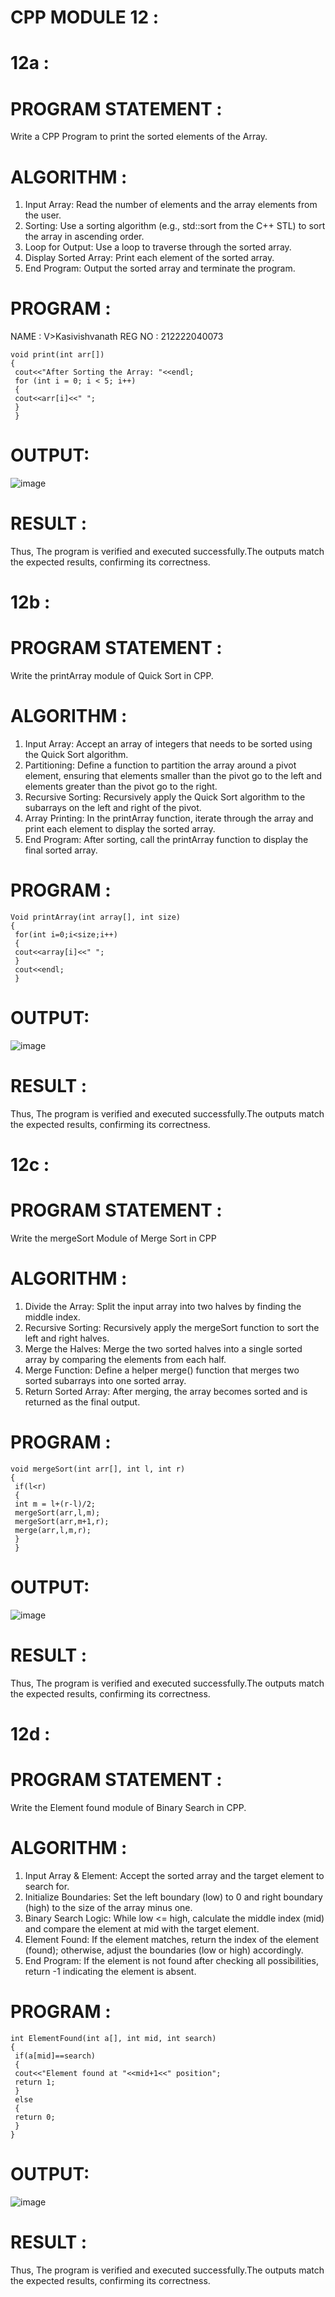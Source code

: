 # CPP MODULE 12 :

# 12a :

# PROGRAM STATEMENT :
Write a CPP Program to print the sorted elements of the Array.

# ALGORITHM :
1. Input Array: Read the number of elements and the array elements from the user.
2. Sorting: Use a sorting algorithm (e.g., std::sort from the C++ STL) to sort the array in 
ascending order.
3. Loop for Output: Use a loop to traverse through the sorted array.
4. Display Sorted Array: Print each element of the sorted array.
5. End Program: Output the sorted array and terminate the program.

# PROGRAM :
NAME : V>Kasivishvanath
REG NO : 212222040073
```
void print(int arr[])
{
 cout<<"After Sorting the Array: "<<endl;
 for (int i = 0; i < 5; i++)
 {
 cout<<arr[i]<<" ";
 }
 }
```

# OUTPUT:
 ![image](https://github.com/user-attachments/assets/02f7cc81-0671-4514-9c24-a547cdc8349b)

# RESULT :
Thus, The program is verified and executed successfully.The outputs match the expected 
results, confirming its correctness.

# 12b :

# PROGRAM STATEMENT :
Write the printArray module of Quick Sort in CPP.

# ALGORITHM :
1. Input Array: Accept an array of integers that needs to be sorted using the Quick Sort 
algorithm.
2. Partitioning: Define a function to partition the array around a pivot element, ensuring that 
elements smaller than the pivot go to the left and elements greater than the pivot go to the 
right.
3. Recursive Sorting: Recursively apply the Quick Sort algorithm to the subarrays on the left 
and right of the pivot.
4. Array Printing: In the printArray function, iterate through the array and print each element 
to display the sorted array.
5. End Program: After sorting, call the printArray function to display the final sorted array.

# PROGRAM :
```
Void printArray(int array[], int size)
{
 for(int i=0;i<size;i++)
 {
 cout<<array[i]<<" ";
 }
 cout<<endl;
 }
```

# OUTPUT:
![image](https://github.com/user-attachments/assets/c4badf6c-b5cd-41f1-b431-f053e68d95e7)

# RESULT :
Thus, The program is verified and executed successfully.The outputs match the expected 
results, confirming its correctness.

# 12c :

# PROGRAM STATEMENT :
Write the mergeSort Module of Merge Sort in CPP

# ALGORITHM :
1. Divide the Array: Split the input array into two halves by finding the middle index.
2. Recursive Sorting: Recursively apply the mergeSort function to sort the left and right 
halves.
3. Merge the Halves: Merge the two sorted halves into a single sorted array by comparing the 
elements from each half.
4. Merge Function: Define a helper merge() function that merges two sorted subarrays into 
one sorted array.
5. Return Sorted Array: After merging, the array becomes sorted and is returned as the final 
output.

# PROGRAM :
```
void mergeSort(int arr[], int l, int r)
{
 if(l<r)
 {
 int m = l+(r-l)/2;
 mergeSort(arr,l,m);
 mergeSort(arr,m+1,r);
 merge(arr,l,m,r);
 }
 }
```

# OUTPUT:
![image](https://github.com/user-attachments/assets/866d0a62-6f24-4be6-855e-98255478379a)

# RESULT :
Thus, The program is verified and executed successfully.The outputs match the expected 
results, confirming its correctness.

# 12d :

# PROGRAM STATEMENT :
Write the Element found module of Binary Search in CPP.

# ALGORITHM :
1. Input Array & Element: Accept the sorted array and the target element to search for.
2. Initialize Boundaries: Set the left boundary (low) to 0 and right boundary (high) to the size 
of the array minus one.
3. Binary Search Logic: While low <= high, calculate the middle index (mid) and compare the 
element at mid with the target element.
4. Element Found: If the element matches, return the index of the element (found); otherwise, 
adjust the boundaries (low or high) accordingly.
5. End Program: If the element is not found after checking all possibilities, return -1 indicating 
the element is absent.

# PROGRAM :
```
int ElementFound(int a[], int mid, int search)
{
 if(a[mid]==search)
 {
 cout<<"Element found at "<<mid+1<<" position";
 return 1;
 }
 else
 {
 return 0;
 }
}
```

# OUTPUT:
![image](https://github.com/user-attachments/assets/c9f6313b-01c0-44ea-8920-e6875008bf7b)

# RESULT :
Thus, The program is verified and executed successfully.The outputs match the expected 
results, confirming its correctness.
